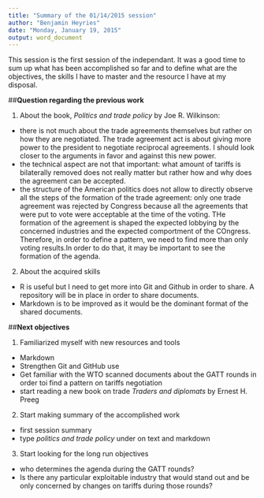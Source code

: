 ```yaml
---
title: "Summary of the 01/14/2015 session"
author: "Benjamin Heyries"
date: "Monday, January 19, 2015"
output: word_document
---
```

This session is the first session of the independant. It was a good time to sum up what has been accomplished so far and to define what are the objectives, the skills I have to master and the resource I have at my disposal.

##**Question regarding the previous work**

1. About the book, _Politics and trade policy_ by Joe R. Wilkinson:
  * there is not much about the trade agreements themselves but rather on how they are negotiated. The trade agreement act is about giving more power to the president to negotiate reciprocal agreements. I should look closer to the arguments in favor and against this new power.
  * the technical aspect are not that important: what amount of tariffs is bilaterally removed does not really matter but rather how and why does the agreement can be accepted.
  * the structure of the American politics does not allow to directly observe all the steps of the formation of the trade agreement: only one trade agreement was rejected by Congress because all the agreements that were put to vote were acceptable at the time of the voting. THe formation of the agreement is shaped the expected lobbying by the concerned industries and the expected comportment of the COngress. Therefore, in order to define a pattern, we need to find more than only voting results.In order to do that, it may be important to see the formation of the agenda.
2. About the acquired skills
  * R is useful but I need to get more into Git and Github in order to share. A repository will be in place in order to share documents.
  * Markdown is to be improved as it would be the dominant format of the shared documents.

##**Next objectives**

1. Familiarized myself with new resources and tools
  * Markdown
  * Strengthen Git and GitHub use
  * Get familiar with the WTO scanned documents about the GATT rounds in order toi find a pattern on tariffs negotiation
  * start reading a new book on trade _Traders and diplomats_ by Ernest H. Preeg

2. Start making summary of the accomplished work
  * first session summary
  * type _politics and trade policy_ under on text and markdown

3. Start looking for the long run objectives
  * who determines the agenda during the GATT rounds?
  * Is there any particular exploitable industry that would stand out and be only concerned by changes on tariffs during those rounds?